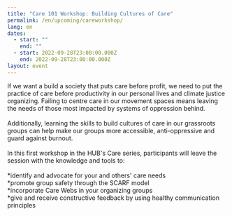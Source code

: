 ```yaml
---
title: "Care 101 Workshop: Building Cultures of Care"
permalink: /en/upcoming/careworkshop/
lang: en
dates:
  - start: ""
    end: ""
  - start: 2022-09-28T23:00:00.000Z
    end: 2022-09-28T23:00:00.000Z
layout: event
---
```

If we want a build a society that puts care before profit, we need to put the practice of care before productivity in our personal lives and climate justice organizing. Failing to centre care in our movement spaces means leaving the needs of those most impacted by systems of oppression behind.\
\
Additionally, learning the skills to build cultures of care in our grassroots groups can help make our groups more accessible, anti-oppressive and guard against burnout.\
\
In this first workshop in the HUB's Care series, participants will leave the session with the knowledge and tools to:\
\
*identify and advocate for your and others' care needs\
*promote group safety through the SCARF model\
*incorporate Care Webs in your organizing groups\
*give and receive constructive feedback by using healthy communication principles